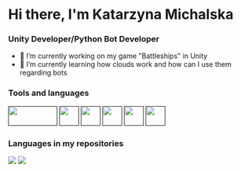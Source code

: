 # Hi there, I'm Katarzyna Michalska

### Unity Developer/Python Bot Developer

- 🔭 I’m currently working on my game "Battleships" in Unity
- 🌱 I’m currently learning how clouds work and how can I use them regarding bots

### Tools and languages
<td></td>
        </td>
            <a href=""><img src="https://upload.wikimedia.org/wikipedia/commons/1/19/Unity_Technologies_logo.svg" width="100" height="40"/></a>
            <a href=""><img src="https://upload.wikimedia.org/wikipedia/commons/c/c3/Python-logo-notext.svg" width="40" height="40"/></a>
            <a href=""><img src="https://upload.wikimedia.org/wikipedia/commons/1/18/ISO_C%2B%2B_Logo.svg" width="40" height="40"/></a>
            <a href=""><img src="https://upload.wikimedia.org/wikipedia/commons/4/4f/Csharp_Logo.png" width="40" height="40"/></a>
            <a href=""><img src="https://upload.wikimedia.org/wikipedia/commons/2/21/Matlab_Logo.png" width="40" height="40"/></a>
            <a href=""><img src="https://upload.wikimedia.org/wikipedia/commons/7/78/New_Replit_Logo.svg" width="40" height="40"/></a>
        </td>
    </tr>
    <tr>

### Languages in my repositories

 <tr>
    </tr>
        <td>
            <img src="https://github-readme-stats.vercel.app/api/top-langs/?username=katarzynamichalskaa&langs_count=10&layout=compact&hide=php,scss,css,html,batchfile,gherkin,freemarker,xslt,tsql,ruby"/>
        </td>
         <td>
            <img src="https://github-readme-streak-stats.herokuapp.com/?user=katarzynamichalskaa"/>
        </td> 
    </tr>
<!--
**katarzynamichalskaa/katarzynamichalskaa** is a ✨ _special_ ✨ repository because its `README.md` (this file) appears on your GitHub profile.

Here are some ideas to get you started:

- 🔭 I’m currently working on ...
- 🌱 I’m currently learning ...
- 👯 I’m looking to collaborate on ...
- 🤔 I’m looking for help with ...
- 💬 Ask me about ...
- 📫 How to reach me: ...
- 😄 Pronouns: ...
- ⚡ Fun fact: ...
-->
